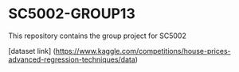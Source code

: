 # SC5002-GROUP13
This repository contains the group project for SC5002

[dataset link] (https://www.kaggle.com/competitions/house-prices-advanced-regression-techniques/data)